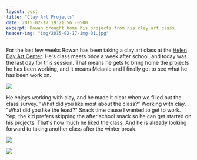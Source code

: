 ```yaml
---
layout: post
title: "Clay Art Projects"
date: 2015-02-17 19:21:56 -0500
excerpt: Rowan brought home his projects from his clay art class.
header-img: "img/2015-02-17-img-01.jpg"
---
```

For the last few weeks Rowan has been taking a clay art class at the [Helen Day Art Center][4]. He's class meets once a week after school, and today was the last day for this session. That means he gets to bring home the projects he has been working, and it means Melanie and I finally get to see what he has been work on. 

![][1]

He enjoys working with clay, and he made it clear when we filled out the class survey. "What did you like most about the class?" Working with clay. "What did you like the least?" Snack time cause I wanted to get to work. Yep, the kid prefers skipping the after school snack so he can get started on his projects. That's how much he liked the class. And he is already looking forward to taking another class after the winter break.

![][2]


![][3]

[1]: https://farm8.staticflickr.com/7282/16378745717_855b0a68ca_z.jpg
[2]: https://farm8.staticflickr.com/7328/16378747547_9d277e2aae_z.jpg
[3]: https://farm9.staticflickr.com/8634/16378389459_f69c89ee1c_z.jpg
[4]: http://www.helenday.com